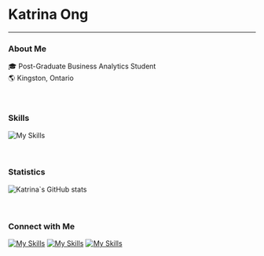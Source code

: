 # Katrina Ong 
-------------
### About Me
🎓 Post-Graduate Business Analytics Student <br>
🌎 Kingston, Ontario
<br><br><br>

### Skills
![My Skills](https://skillicons.dev/icons?i=py,r,mysql,postgres,html,css)
<br><br><br>

### Statistics
![Katrina`s GitHub stats](https://github-readme-stats.vercel.app/api?username=katrinalouiseong&show_icons=true&theme=vue)
<br><br><br>

### Connect with Me
[![My Skills](https://skillicons.dev/icons?i=linkedin)](https://www.linkedin.com/in/katrinalouiseong)
[![My Skills](https://skillicons.dev/icons?i=instagram)](https://www.instagram.com/haveakitkatrina) 
[![My Skills](https://skillicons.dev/icons?i=github)](https://www.github.com/katrinalouiseong)
<br><br><br>

<!--
**katrinalouiseong/katrinalouiseong** is a ✨ _special_ ✨ repository because its `README.md` (this file) appears on your GitHub profile.


Here are some ideas to get you started:

- 🔭 I’m currently working on ...
- 🌱 I’m currently learning ...
- 👯 I’m looking to collaborate on ...
- 🤔 I’m looking for help with ...
- 💬 Ask me about ...
- 📫 How to reach me: ...
- 😄 Pronouns: ...
- ⚡ Fun fact: ...
-->
